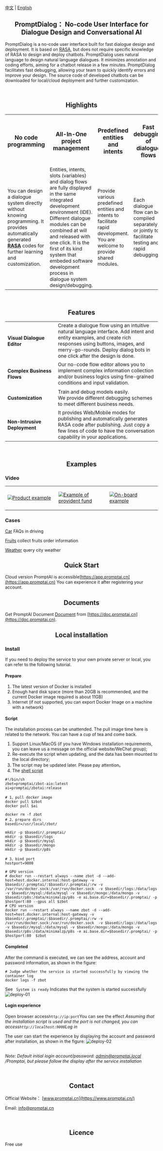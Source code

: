 [中文](README.md) | [English](README_en.md)

<h2 align="center">PromptDialog： No-code User Interface for Dialogue Design and Conversational AI  </h2>

PromptDialog is a no-code user interface built for fast dialogue design and deployment.  It is based on <a href="https://github.com/rasaHQ/rasa" target="_blank">RASA</a>, but does not require specific knowledge of RASA to design and deploy chatbots. PromptDialog uses natural language to design natural language dialogues.  It minimizes annotation and coding efforts,  aiming for a chatbot release in a few minutes.  PromptDialog facilitates fast debugging, allowing your team to quickly identify errors and improve your design.  The source code of developed chatbots can be downloaded for local/cloud deployment and further customization. 

<br/>

<h2 name="highlights" align="center">Highlights</h2>

<center>
<table>
  <tr>
    <th><h3>No code programming</h3></th>
    <th><h3>All-In-One project management</h3></th>
    <th><h3>Predefined entities and intents</h3></th>
    <th><h3>Fast debugging of dialogue flows</h3></th>
  </tr>
    <tr>
    <td width="25%">You can design a dialogue system directly without knowing programming.  It provides automatically generated <strong><a href="https://github.com/rasaHQ/rasa" target="_blank">RASA</a></strong> codes for further learning and customization.</td>
    <td width="25%">Entities, intents, slots (variables) and dialog flows are fully displayed in the same integrated development environment (IDE). Different dialogue modules can be combined at will and released with one click.  It is the first of its kind system that embeded software development process in dialogue system design/debugging.</td>
    <td width="25%">Provide various predefined entities and intents to facilitate rapid development. You are welcome to provide shared modules.</td>
    <td width="25%">Each dialogue flow can be compiled separately or jointly to facilitate testing and rapid debugging.</td>
  </tr>

</table>
</center>

<br/>
<h2 name="features" align="center">Features</h2>
<table>

<tr>
    <td width="33%"><h4>Visual Dialogue Editor</h4></td>
    <td width="67%"> Create a dialogue flow using an intuitive natural language interface. Add intent and entity examples, and create rich responses using buttons, images, and merry-go-rounds.  Deploy dialog bots in one click after the design is done. </td>
</tr>
<tr>
    <td width="33%"><h4>Complex Business Flows</h4></td>
    <td width="67%"> Our no-code flow editor allows you to implement complex information collection and/or business logics using fine-grained conditions and input validation.</td>
<tr>
    <td width="33%"><h4>Customization</h4></td>
    <td width="67%">Train and debug models easily.</br>We provide different debugging schemes to meet different business needs.</td>
</tr>
<tr>
    <td width="33%"><h4>Non-Intrusive Deployment</h4></td>
    <td width="67%">It provides Web/Mobile modes for publishing and automatically generates RASA code after publishing. Just copy a few lines of code to have the conversation capability in your applications.
</tr>
</table>
<br/>

<h2 name="quick-start" align="center">Examples</h2>

### Video
<table border="0">
<tr>
 <td width="33%">

[![Product example](images/example-product.png)](https://www.promptai.cn/en/#examples)
 </td>
<td width="33%">

[![Example of provident fund](images/example-service.png)](https://www.promptai.cn/en/#examples)
 </td>
<td width="33%">

[![On-board example](images/example-car.png)](https://www.promptai.cn/en/#examples)
 </td>
</tr>
</table>

### Cases

[Car](/examples/car/car_en.md) FAQs in driving

[Fruits](/examples/fruits/fruits.md) collect fruits order information

[Weather](/examples/weather/weather.md) query city weather

<h2 name="quick-start" align="center">Quick Start</h2>

Cloud version PromptAI is accessible[https://app.promptai.cn](https://app.promptai.cn) You can experience it after registering your account.


<h2 name="documentation" align="center">Documents</h2>

Get PromptAI Document [Document](https://doc.promptai.cn/) from [https://doc.promptai.cn](https://doc.promptai.cn). 

<h2 name="development" align="center">Local installation</h2>

### Install
If you need to deploy the service to your own private server or local, you can refer to the following tutorial.



#### Prepare

1. The latest version of Docker is installed
2. Enough hard disk space (more than 20GB is recommended, and the current Docker image required is about 11GB)
3. Internet (if not supported, you can export Docker Image on a machine with a network)

#### Script

The installation process can be unattended. The pull image time here is related to the network. You can have a cup of tea and come back.

1. Support Linux/MacOS (if you have Windows installation requirements, you can leave us a message on the official website/WeChat group); 
2. Re-execute the script when updating, and the data has been mounted to the local directory;
3. The script may be updated later. Please pay attention。
4. The [shell script](/scripts/install_en.sh)

```shell
#!/bin/sh
zbot=promptai/zbot-aio:latest
ai=promptai/zbotai:release

# 1、pull docker image
docker pull $zbot
docker pull $ai

docker rm -f zbot
# 2、prepare dirs
basedir=/usr/local/zbot/

mkdir -p $basedir/.promptai/
mkdir -p $basedir/logs
mkdir -p $basedir/mysql
mkdir -p $basedir/mongo
mkdir -p $basedir/p8s

# 3、bind port
hostport=9000

# GPU version
# docker run --restart always --name zbot -d --add-host=host.docker.internal:host-gateway -v $basedir/.promptai/:$basedir/.promptai/:rw -v /var/run/docker.sock:/var/run/docker.sock  -v $basedir/logs:/data/logs -v $basedir/mysql:/data/mysql -v $basedir/mongo:/data/mongo -v $basedir/p8s:/data/minimalzp/p8s -e ai.base.dir=$basedir/.promptai/ -p $hostport:80 --gpus all $zbot
# CPU version
docker run --restart always --name zbot -d --add-host=host.docker.internal:host-gateway -v $basedir/.promptai/:$basedir/.promptai/:rw -v /var/run/docker.sock:/var/run/docker.sock  -v $basedir/logs:/data/logs -v $basedir/mysql:/data/mysql -v $basedir/mongo:/data/mongo -v $basedir/p8s:/data/minimalzp/p8s -e ai.base.dir=$basedir/.promptai/ -p $hostport:80  $zbot
```

#### Completed
After the command is executed, we can see the address, account and password information, as shown in the figure:

```shell
# Judge whether the service is started successfully by viewing the container log
docker logs -f zbot
```
See ` System is ready` Indicates that the system is started successfully
![deploy-01](images/deploy-01.png)

#### Login experience
Open browser access` http://ip:port `You can see the effect *Assuming that the installation script is used and the port is not changed, you can access` http://localhost:9000 `Log in*

The user can start the experience by displaying the account and password after installation, as shown in the figure:
![deploy-02](images/deploy-02-en.png)

<br/>*Note: Default initial login account/password: admin@promptai.local /Promptai, but please follow the display after the service installation*

<br/>
<h2 align="center">Contact</h2>

Official Website：
[www.promptai.cn](https://www.promptai.cn/)

Email: info@promptai.cn

<br/>
<h2 align="center">Licence</h2>

Free use

